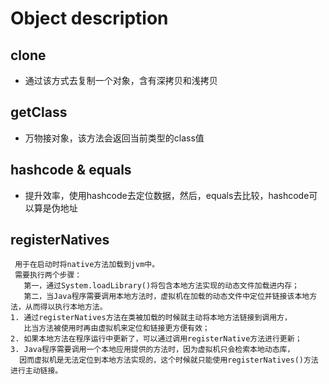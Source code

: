 # Object description
## clone
- 通过该方式去复制一个对象，含有深拷贝和浅拷贝
## getClass
- 万物接对象，该方法会返回当前类型的class值
## hashcode & equals
- 提升效率，使用hashcode去定位数据，然后，equals去比较，hashcode可以算是伪地址
## registerNatives
```
 用于在启动时将native方法加载到jvm中。
 需要执行两个步骤：
   第一，通过System.loadLibrary()将包含本地方法实现的动态文件加载进内存；
   第二，当Java程序需要调用本地方法时，虚拟机在加载的动态文件中定位并链接该本地方法，从而得以执行本地方法。
1. 通过registerNatives方法在类被加载的时候就主动将本地方法链接到调用方，
   比当方法被使用时再由虚拟机来定位和链接更方便有效；
2. 如果本地方法在程序运行中更新了，可以通过调用registerNative方法进行更新；
3. Java程序需要调用一个本地应用提供的方法时，因为虚拟机只会检索本地动态库，
  因而虚拟机是无法定位到本地方法实现的，这个时候就只能使用registerNatives()方法进行主动链接。
```
